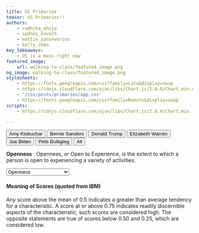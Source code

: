 ```yaml
---
title: US Primaries
teaser: US Primaries!!
authors:
    - radhika_ahuja
    - sydney_kovach
    - mattie_sanseverino
    - kelly_chen
key_takeaways:
    - US is a mess right now
featured_image:
    url: walking-to-class/featured_image.png
og_image: walking-to-class/featured_image.png
stylesheets:
    - https://fonts.googleapis.com/css?family=Lato&display=swap
    - https://cdnjs.cloudflare.com/ajax/libs/Chart.js/2.8.0/Chart.min.css
    - '/css/posts/primaries/app.css'
    - https://fonts.googleapis.com/css?family=Roboto&display=swap
scripts:
    - https://cdnjs.cloudflare.com/ajax/libs/Chart.js/2.8.0/Chart.min.js

---
```


  <!-- Include statements here to ensure order -->
  <!-- TODO: Figure out a better way -->
  <script src="/js/posts/primaries/amy-klobuchar_traits.js"></script>
  <script src="/js/posts/primaries/bernie-sanders_traits.js"></script>
  <script src="/js/posts/primaries/donald-trump_traits.js"></script>
  <script src="/js/posts/primaries/elizabeth-warren_traits.js"></script>
  <script src="/js/posts/primaries/joe-biden_traits.js"></script>
  <script src="/js/posts/primaries/pete-buttigieg_traits.js"></script>
  <script src="/js/posts/primaries/helper.js"></script>
  <script src="https://cdnjs.cloudflare.com/ajax/libs/Chart.js/2.8.0/Chart.min.js"></script>

  <div id="radar-wrapper">
    <canvas id="radar-chart"></canvas>
    <script src="/js/posts/primaries/radar_chart.js"></script>

<button id="radar-button" onclick="radar_func('Amy Klobuchar', 'amy-klobuchar')">Amy Klobuchar</button>
<button id="radar-button" onclick="radar_func('Bernie Sanders', 'bernie-sanders')">Bernie Sanders</button>
<button id="radar-button" onclick="radar_func('Donald Trump', 'donald-trump')">Donald Trump</button>
<button id="radar-button" onclick="radar_func('Elizabeth Warren', 'elizabeth-warren')">Elizabeth Warren</button>
<button id="radar-button" onclick="radar_func('Joe Biden', 'joe-biden')">Joe Biden</button>
<button id="radar-button" onclick="radar_func('Pete Buttigieg', 'pete-buttigieg')">Pete Buttigieg</button>
<button id="radar-button" onclick="show_all()">All</button>
  </div>


<div id="bubble-wrapper">
  <div>
    <canvas id="bubble-chart"></canvas>
  </div>
    <!-- Default Openness, changes on-click -->
  <div>
    <p id="trait_meaning">
    <strong>Openness</strong>
    : Openness, or Open to Experience, is the extent to which a person is open to experiencing a variety of activities. 
    </p>
  </div>
</div>

  <script src="/js/posts/primaries/bubble_chart.js"></script>
  <script src="/js/posts/primaries/trait_details.js"></script>

  <script>
  function trait_meaning_func(trait) {
    output = "";
    output = output.concat("<strong>", trait.toString(), "</strong>", ": ", trait_meanings[trait]);
    document.getElementById("trait_meaning").innerHTML = output;
  }
  </script>

  <!-- TODO: Remove some traits? or break down into main traits and sub-traits-->
  <!-- TODO: Change scale for media queries -->
  <select onchange="bubble_func(this.value, 40); trait_meaning_func(this.value);">
  <option value='Openness'>Openness</option>
  <option value='Conscientiousness'>Conscientiousness</option>
  <option value='Agreeableness'>Agreeableness</option>
  <option value='Extraversion'>Introversion/Extraversion</option>
  <option value='Emotional range'>Emotional Range</option>
  <option value='Adventurousness'>Adventurousness</option>
  <option value='Artistic interests'>Artistic Interests</option>
  <option value='Emotionality'>Emotionality</option>
  <option value='Imagination'>Imagination</option>
  <option value='Intellect'>Intellect</option>
  <option value='Authority-challenging'>Authority-Challenging</option>
  <option value='Achievement striving'>Achievement-Striving</option>
  <option value='Cautiousness'>Cautiousness</option>
  <option value='Dutifulness'>Dutifulness</option>
  <option value='Orderliness'>Orderliness</option>
  <option value='Self-discipline'>Self-Discipline</option>
  <option value='Self-efficacy'>Self Efficacy</option>
  <option value='Activity level'>Activity Level</option>
  <option value='Assertiveness'>Assertiveness</option>
  <option value='Cheerfulness'>Cheerfulness</option>
  <option value='Excitement-seeking'>Excitement-seeking</option>
  <option value='Outgoing'>Outgoing</option>
  <option value='Gregariousness'>Gregariousness</option>
  <option value='Altruism'>Altruism</option>
  <option value='Cooperation'>Cooperation</option>
  <option value='Modesty'>Modesty</option>
  <option value='Uncompromising'>Uncompromising</option>
  <option value='Sympathy'>Sympathy</option>
  <option value='Trust'>Trust</option>
  <option value='Fiery'>Fiery</option>
  <option value='Prone to worry'>Prone to worry</option>
  <option value='Melancholy'>Melancholy</option>
  <option value='Immoderation'>Immoderation</option>
  <option value='Self-consciousness'>Self-consciousness</option>
  <option value='Susceptible to stress'>Susceptible to stress</option>
  </select>

 #### Meaning of Scores (quoted from IBM)
 
  Any score above the mean of 0.5 indicates a greater than average tendency for a characteristic. A score at or above 0.75 indicates readily discernible aspects of the characteristic; such scores are considered high.
  The opposite statements are true of scores below 0.50 and 0.25, which are considered low.
